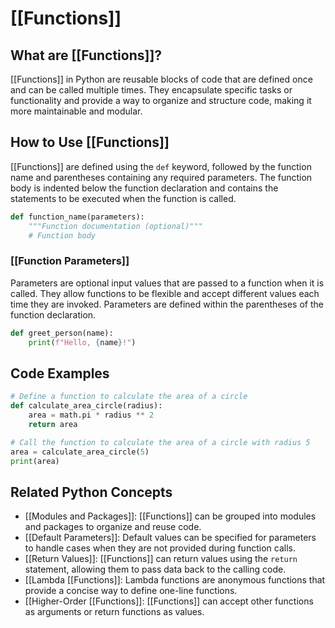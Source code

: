# [[Functions]]

## What are [[Functions]]?
[[Functions]] in Python are reusable blocks of code that are defined once and can be called multiple times. They encapsulate specific tasks or functionality and provide a way to organize and structure code, making it more maintainable and modular.

## How to Use [[Functions]]
[[Functions]] are defined using the `def` keyword, followed by the function name and parentheses containing any required parameters. The function body is indented below the function declaration and contains the statements to be executed when the function is called.

```python
def function_name(parameters):
    """Function documentation (optional)"""
    # Function body
```

### [[Function Parameters]]
Parameters are optional input values that are passed to a function when it is called. They allow functions to be flexible and accept different values each time they are invoked. Parameters are defined within the parentheses of the function declaration.

```python
def greet_person(name):
    print(f"Hello, {name}!")
```

## Code Examples
```python
# Define a function to calculate the area of a circle
def calculate_area_circle(radius):
    area = math.pi * radius ** 2
    return area

# Call the function to calculate the area of a circle with radius 5
area = calculate_area_circle(5)
print(area)
```

## Related Python Concepts

- [[Modules and Packages]]: [[Functions]] can be grouped into modules and packages to organize and reuse code.
- [[Default Parameters]]: Default values can be specified for parameters to handle cases when they are not provided during function calls.
- [[Return Values]]: [[Functions]] can return values using the `return` statement, allowing them to pass data back to the calling code.
- [[Lambda [[Functions]]: Lambda functions are anonymous functions that provide a concise way to define one-line functions.
- [[Higher-Order [[Functions]]: [[Functions]] can accept other functions as arguments or return functions as values.